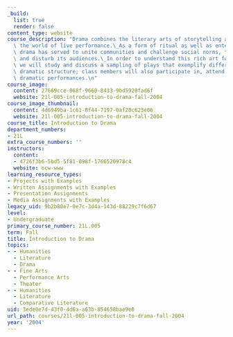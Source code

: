 ```yaml
---
_build:
  list: true
  render: false
content_type: website
course_description: "Drama combines the literary arts of storytelling and poetry with\
  \ the world of live performance.\_As a form of ritual as well as entertainment,\
  \ drama has served to unite communities and challenge social norms, to vitalize\
  \ and disturb its audiences.\_In order to understand this rich art form more fully,\
  \ we will study and discuss a sampling of plays that exemplify different kinds of\
  \ dramatic structure; class members will also participate in, attend, and review\
  \ dramatic performances.\n"
course_image:
  content: 27669cce-068f-9660-8433-9bd5920fad6f
  website: 21l-005-introduction-to-drama-fall-2004
course_image_thumbnail:
  content: 4d6949ba-1c61-8f44-7197-0af28c623e06
  website: 21l-005-introduction-to-drama-fall-2004
course_title: Introduction to Drama
department_numbers:
- 21L
extra_course_numbers: ''
instructors:
  content:
  - 4726f3b6-5bd5-5f81-098f-1766520978c4
  website: ocw-www
learning_resource_types:
- Projects with Examples
- Written Assignments with Examples
- Presentation Assignments
- Media Assignments with Examples
legacy_uid: 9b2b80e7-0e7c-3d4a-143d-88229c7f6d67
level:
- Undergraduate
primary_course_number: 21L.005
term: Fall
title: Introduction to Drama
topics:
- - Humanities
  - Literature
  - Drama
- - Fine Arts
  - Performance Arts
  - Theater
- - Humanities
  - Literature
  - Comparative Literature
uid: 3ede0e7d-43f0-4d6a-a63b-854658bae9e0
url_path: courses/21l-005-introduction-to-drama-fall-2004
year: '2004'
---
```

